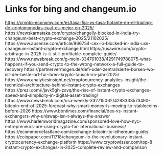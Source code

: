 <h1>Links for bing and changeum.io</h1>
<a href="https://crypto-economy.com/es/tasa-fija-vs-tasa-flotante-en-el-trading-de-criptomonedas-cual-es-mejor-en-2025/">https://crypto-economy.com/es/tasa-fija-vs-tasa-flotante-en-el-trading-de-criptomonedas-cual-es-mejor-en-2025/</a>
https://newskarnataka.com/crypto/changelly-blocked-in-india-try-changeum-best-crypto-exchange-2025/21102025/
https://www.apsense.com/article/866754-cex-io-blocked-in-india-use-changeum-instant-crypto-exchange.html
https://usawire.com/crypto-arbitrage-in-2025-is-it-still-profitable-complete-guide/
https://www.newsbreak.com/g-moin-334701038/4291749788075-what-happens-if-you-send-crypto-to-the-wrong-network-a-full-guide-to-recovery
https://partnervermogen.de/defi-oder-zentralisierte-borsen-wo-ist-der-beste-ort-fur-ihren-krypto-tausch-im-jahr-2025/
https://www.analyticsinsight.net/cryptocurrency-analytics-insight/the-technical-architecture-behind-instant-crypto-exchanges
https://prezi.com/i/javk5gh-zavq/the-rise-of-instant-crypto-exchanges-speed-and-simplicity-in-digital-asset-trading/
https://www.newsbreak.com/usa-weekly-332715062/4283333573490-bitcoin-end-of-2025-forecast-why-smart-money-is-moving-to-stablecoins-before-2026
https://www.bbntimes.com/financial/dex-vs-instant-exchangers-why-uniswap-isn-t-always-the-answer
https://www.harlemworldmagazine.com/sponsored-love-how-nyc-entrepreneurs-are-using-crypto-for-international-business/
https://ecommercefastlane.com/exchange-bitcoin-to-ethereum-guide/
https://coinpaper.com/11718/changeum-io-the-revolutionary-instant-cryptocurrency-exchange-platform
https://www.cryptowisser.com/top-8-instant-crypto-exchanges-in-2025-complete-review-and-comparison
